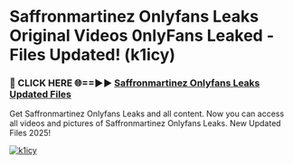 # Saffronmartinez Onlyfans Leaks Original Videos 0nlyFans Leaked - Files Updated! (k1icy)

<h3>🔴 CLICK HERE 🌐==►► <a href="https://tinyurl.com/3hn5wdd3" rel="nofollow">Saffronmartinez Onlyfans Leaks Updated Files</a></h3>

Get Saffronmartinez Onlyfans Leaks and all content. Now you can access all videos and pictures of Saffronmartinez Onlyfans Leaks. New Updated Files 2025!

[![k1icy](https://i.imgur.com/4HnBqBT.gif)](https://tinyurl.com/3hn5wdd3)

